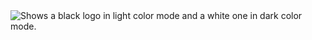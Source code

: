 <picture>
  <source media="(prefers-color-scheme: dark)" srcset="https://github.com/Sairoden/Sairoden/assets/72735313/0f0fb479-1b89-4cb5-affb-1cd8232e7f57">
  <source media="(prefers-color-scheme: light)" srcset="https://github.com/Sairoden/Sairoden/assets/72735313/022e72bc-f6da-4110-994a-e5f2c137d4c8">
  <img alt="Shows a black logo in light color mode and a white one in dark color mode." src="https://user-images.githubusercontent.com/25423296/163456779-a8556205-d0a5-45e2-ac17-42d089e3c3f8.png">
</picture>
